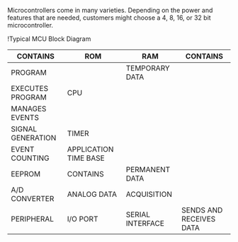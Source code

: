Microcontrollers come in many varieties. Depending on the power and features that are needed, customers might choose a 4, 8, 16, or 32 bit microcontroller.

!Typical MCU Block Diagram

| CONTAINS          | ROM              | RAM              | CONTAINS          |
|-------------------|------------------|------------------|--------------------|
| PROGRAM           |                  | TEMPORARY DATA   |                    |
| EXECUTES PROGRAM   | CPU              |                  |                    |
| MANAGES EVENTS    |                  |                  |                    |
| SIGNAL GENERATION  | TIMER            |                  |                    |
| EVENT COUNTING    | APPLICATION TIME BASE |              |                    |
| EEPROM            | CONTAINS        | PERMANENT DATA   |                    |
| A/D CONVERTER     | ANALOG DATA     | ACQUISITION      |                    |
| PERIPHERAL        | I/O PORT        | SERIAL INTERFACE | SENDS AND RECEIVES DATA |